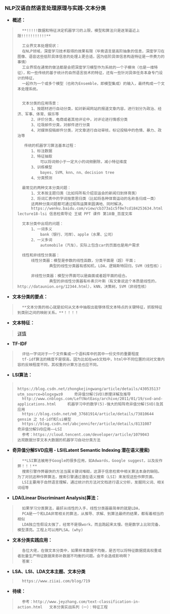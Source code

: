 ### NLP汉语自然语言处理原理与实践-文本分类
- **概述：**
>       **!!!!!数据和特征决定机器学习的上限，模型和算法只是逐渐逼近上限!!!!!!!!!!!**
>
>       工业界文本处理现状：
>       在NLP领域，深度学习技术取得的效果有限（毕竟语言是高阶抽象的信息，深度学习在图像、语音这些低阶具体信息的处理上更合适，因为低阶具体信息构造特征是一件费力的事情）
>       工业界现在通常的做法都是会把深度学习模型作为系统的一个子模块（也是一维特征），和一些传统的基于统计的自然语言技术的特征，还有一些针对具体任务本身专门设计的特征，
>       一起作为一个或多个模型（也称为Ensemble，即模型集成）的输入，最终构成一个文本处理系统。
>
>
>       文本分类的应用场景：
>           1、按题材进行自动分类，如对新闻网站的报道文章内容，进行划分为政治、经济、军事、体育、娱乐等
>           2、评价分类，电商或者其他评论中，对评论进行情感分类
>           3、垃圾邮件分类，对邮件进行分类
>           4、对媒体投稿邮件分类，对文章进行自动审核，标记投稿中的色情、暴力、政治等
>
>        传统的机器学习算法基本过程：
>           1、标注数据
>           2、特征抽取
>               可以将词频小于一定大小的词频删除，减小特征维度
>           3、训练模型
>               bayes、SVM、knn、nn、decision tree
>           4、分类预测
>
>       最常见的两种文本分类问题：
>           1、文本按主题归类（比如将所有介绍亚运会的新闻归到体育类）
>           2、将词汇表中的字词按意思归类（比如将各种体育运动的名称各归成一类）
>           这两种分类问题都可通过矩阵运算来圆满地、同时解决。
>           https://wenku.baidu.com/view/cb373a1c5f0e7cd184253634.html  lecture18-lsi 信息检索导论 王斌 PPT 课件 第18章_百度文库
>
>       文本分类中出现的问题：
>           1、一词多义
>               bank（银行、河岸）、apple（水果、公司）
>           2、一义多词
>               automobile（汽车），实际上包含car的页面也是用户需求
>
>       线性和非线性分类器：
>           线性分类器：模型是参数的线性函数，分类平面是（超）平面；
>                   典型的线性分类器有感知机，LDA，逻辑斯特回归，SVM（线性核）；
>
>           非线性分类器：模型分界面可以是曲面或者超平面的组合。
>                   典型的非线性分类器有朴素贝叶斯（有文章说这个本质是线性的，http://dataunion.org/12344.html），kNN，决策树，SVM（非线性核）
>
>
>

- **文本分类的要点：**
>       **文本分类的核心就是如何从文本中抽取出能够体现文本特点的关键特征，抓取特征到类别之间的映射关系。**！！！！
>
>

- **文本特征：**
> [详情](https://github.com/nwaiting/wolf-ai/blob/master/wolf_nlp/%E7%AE%97%E6%B3%95%E5%AD%A6%E4%B9%A0%E7%AC%94%E8%AE%B0/NLP-%E6%80%BB%E7%BB%93/20181225-%E6%96%87%E6%9C%AC%E7%89%B9%E5%BE%81.md)
>
>
>
>
>
>
>
>

- **TF-IDF**
>       评估一字词对于一个文件集或一个语料库中的其中一份文件的重要程度
>       tf-idf算法的精度不是很高，因为比如在web文档中，html中不同位置的词对文章内容的反映程度不同，其权重的计算方法也应不同。
>
>
>
>
>
>
>
>
>
>

- **LSI算法：**
>       https://blog.csdn.net/zhongkejingwang/article/details/43053513?utm_source=blogxgwz0     奇异值分解(SVD)原理详解及推导
>       http://www.cnblogs.com/LeftNotEasy/archive/2011/01/19/svd-and-applications.html     机器学习中的数学(5)-强大的矩阵奇异值分解(SVD)及其应用
>       https://blog.csdn.net/m0_37681914/article/details/73810644      gensim 之 td-idf和lsi模型
>       https://blog.csdn.net/abcjennifer/article/details/8131087       奇异值分解SVD应用——LSI
>       参考：https://cloud.tencent.com/developer/article/1079043      达观数据分享文本大数据的机器学习自动分类方法
>
>
>
>
>
>
>

- **奇异值分解SVD应用 - LSI(Latent Semantic Indexing 潜在语义搜索)**
>       **LSI算法被用于Google的很多应用，如Adwards，Google suggest，以及反作弊！！！**
>       搜索引擎作弊最快的方法当属关键词堆砌，这源于信息检索中相关算法本身的缺陷。为了对抗这种作弊算法，搜索引擎通过潜在语义搜索（LSI）来发现这些作弊页面。
>       LSI主要用于自然语言理解，通过统计的方法对文档进行语义分析，发掘同义词、相关词组等
>
>
>
>
>

- **LDA(Linear Discriminant Analysis)算法：**
>       如果学习分类算法，最好从线性的入手，线性分类器最简单的就是LDA，
>       PCA是一个和LDA非常相关的算法，从推导、求解、到算法最终的结果，都有着相当的相似
>       LDA独立性假设太强了，经常不是很work，而且跑起来太慢。但是数学上比较完备，模型漂亮。工程上可以用PLSA。(why)
>
>
>
>


- **文本分类实践应用：**
>
>       各位大佬，在做文本分类中，如果样本数据不均衡，是否可以将特征数据提高权重或者批量生产特征数据来弥补数据不均衡的问题。会不会造成影响啊？
>       答案：
>           
>
>
>
>
>

- **LSA、LSI、LDA文本主题、文本分类**
>       https://www.ziiai.com/blog/719
>
>
>
>
>

- **待续：**
>       参考：http://www.jeyzhang.com/text-classification-in-action.html   文本分类实战系列（一）：特征工程
>
>
>
>
>
